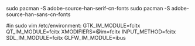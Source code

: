 sudo pacman -S adobe-source-han-serif-cn-fonts
sudo pacman -S adobe-source-han-sans-cn-fonts

#in sudo vim /etc/environment:
GTK_IM_MODULE=fcitx
QT_IM_MODULE=fcitx
XMODIFIERS=@im=fcitx
INPUT_METHOD=fcitx
SDL_IM_MODULE=fcitx
GLFW_IM_MODULE=ibus

